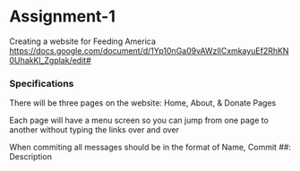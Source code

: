 # Assignment-1 
Creating a website for Feeding America
https://docs.google.com/document/d/1Yp10nGa09vAWzIlCxmkayuEf2RhKN0UhakKl_Zgplak/edit#
  
### Specifications 
  
  There will be three pages on the website: Home, About, & Donate Pages
  
  Each page will have a menu screen so you can jump from one page to another without typing the links over and over
  
  When commiting all messages should be in the format of Name, Commit ##: Description

